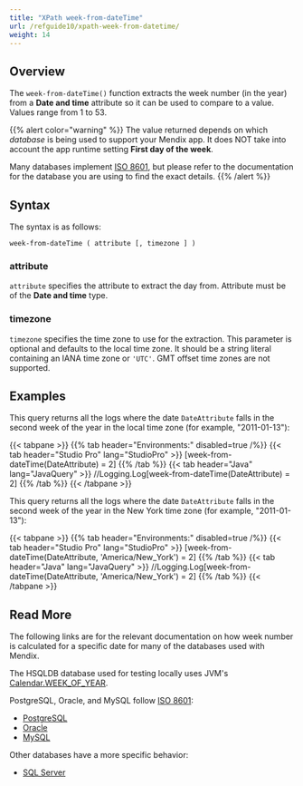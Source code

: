 ```yaml
---
title: "XPath week-from-dateTime"
url: /refguide10/xpath-week-from-datetime/
weight: 14
---
```


## Overview

The `week-from-dateTime()` function extracts the week number (in the year) from a **Date and time** attribute so it can be used to compare to a value. Values range from 1 to 53.

{{% alert color="warning" %}}
The value returned depends on which *database* is being used to support your Mendix app. It does NOT take into account the app runtime setting **First day of the week**.

Many databases implement [ISO 8601](https://en.wikipedia.org/wiki/ISO_8601), but please refer to the documentation for the database you are using to find the exact details.
{{% /alert %}}

## Syntax

The syntax is as follows:

```
week-from-dateTime ( attribute [, timezone ] )
```

### attribute

`attribute` specifies the attribute to extract the day from. Attribute must be of the **Date and time** type.

### timezone

`timezone` specifies the time zone to use for the extraction. This parameter is optional and defaults to the local time zone. It should be a string literal containing an IANA time zone or `'UTC'`. GMT offset time zones are not supported.

## Examples

This query returns all the logs where the date `DateAttribute` falls in the second week of the year in the local time zone (for example, "2011-01-13"):

{{< tabpane >}}
  {{% tab header="Environments:" disabled=true /%}}
  {{< tab header="Studio Pro" lang="StudioPro" >}}
    [week-from-dateTime(DateAttribute) = 2]
    {{% /tab %}}
  {{< tab header="Java" lang="JavaQuery" >}}
     //Logging.Log[week-from-dateTime(DateAttribute) = 2]
    {{% /tab %}}
{{< /tabpane >}}

This query returns all the logs where the date `DateAttribute` falls in the second week of the year in the New York time zone (for example, "2011-01-13"):

{{< tabpane >}}
  {{% tab header="Environments:" disabled=true /%}}
  {{< tab header="Studio Pro" lang="StudioPro" >}}
    [week-from-dateTime(DateAttribute, 'America/New_York') = 2]
    {{% /tab %}}
  {{< tab header="Java" lang="JavaQuery" >}}
     //Logging.Log[week-from-dateTime(DateAttribute, 'America/New_York') = 2]
    {{% /tab %}}
{{< /tabpane >}}

## Read More

The following links are for the relevant documentation on how week number is calculated for a specific date for many of the databases used with Mendix.

The HSQLDB database used for testing locally uses JVM's [Calendar.WEEK_OF_YEAR](https://docs.oracle.com/en/java/javase/21/docs/api/java.base/java/util/Calendar.html).

PostgreSQL, Oracle, and MySQL follow [ISO 8601](https://en.wikipedia.org/wiki/ISO_8601):

* [PostgreSQL](https://www.postgresql.org/docs/current/functions-datetime.html)
* [Oracle](https://docs.oracle.com/cd/B28359_01/olap.111/b28126/dml_commands_1029.htm#OLADM780)
* [MySQL](https://dev.mysql.com/doc/refman/8.0/en/date-and-time-functions.html#function_week)

Other databases have a more specific behavior:

* [SQL Server](https://docs.microsoft.com/en-us/sql/t-sql/functions/datepart-transact-sql?view=sql-server-ver15)
